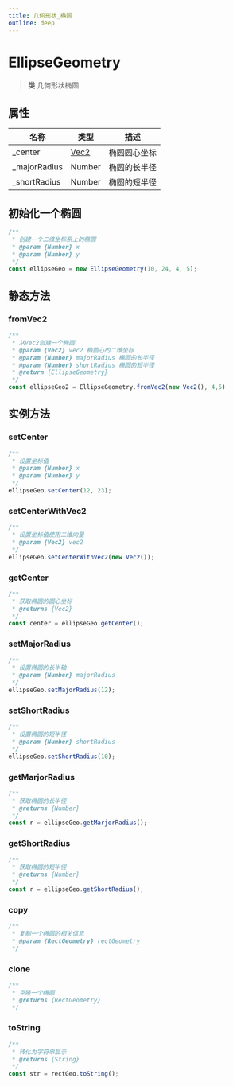```yaml
---
title: 几何形状_椭圆
outline: deep
---
```


# EllipseGeometry

> **类** 几何形状椭圆

## 属性

|名称|类型|描述|
| - | - | - |
| \_center | [Vec2](https://jsextends.github.io/matrixjsDoc/api/vec2.html) | 椭圆圆心坐标|
| \_majorRadius | Number | 椭圆的长半径 |
| \_shortRadius | Number | 椭圆的短半径 |

## 初始化一个椭圆

```js
/**
 * 创建一个二维坐标系上的椭圆
 * @param {Number} x
 * @param {Number} y
 */
const ellipseGeo = new EllipseGeometry(10, 24, 4, 5);
```

## 静态方法

### fromVec2

```js
/**
 * 从Vec2创建一个椭圆
 * @param {Vec2} vec2 椭圆心的二维坐标
 * @param {Number} majorRadius 椭圆的长半径
 * @param {Number} shortRadius 椭圆的短半径
 * @return {EllipseGeometry}
 */
const ellipseGeo2 = EllipseGeometry.fromVec2(new Vec2(), 4,5)
```

## 实例方法

### setCenter

```js
/**
 * 设置坐标值
 * @param {Number} x
 * @param {Number} y
 */
ellipseGeo.setCenter(12, 23);
```

### setCenterWithVec2

```js
/**
 * 设置坐标值使用二维向量
 * @param {Vec2} vec2
 */
ellipseGeo.setCenterWithVec2(new Vec2());
```

### getCenter

```js
/**
 * 获取椭圆的圆心坐标
 * @returns {Vec2}
 */
const center = ellipseGeo.getCenter();
```

### setMajorRadius

```js
/**
 * 设置椭圆的长半轴
 * @param {Number} majorRadius 
 */
ellipseGeo.setMajorRadius(12);
```

### setShortRadius

```js
/**
 * 设置椭圆的短半径
 * @param {Number} shortRadius 
 */
ellipseGeo.setShortRadius(10);
```

### getMarjorRadius

```js
/**
 * 获取椭圆的长半径
 * @returns {Number}
 */
const r = ellipseGeo.getMarjorRadius();
```

### getShortRadius

```js
/**
 * 获取椭圆的短半径
 * @returns {Number}
 */
const r = ellipseGeo.getShortRadius();
```

### copy

```js
/**
 * 复制一个椭圆的相关信息
 * @param {RectGeometry} rectGeometry
 */
```

### clone

```js
/**
 * 克隆一个椭圆
 * @returns {RectGeometry}
 */
```

### toString

```js
/**
 * 转化为字符串显示
 * @returns {String}
 */
const str = rectGeo.toString();
```
